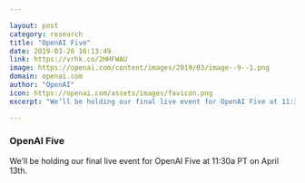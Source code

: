 ```yaml
---

layout: post
category: research
title: "OpenAI Five"
date: 2019-03-26 16:13:49
link: https://vrhk.co/2HHFWAU
image: https://openai.com/content/images/2019/03/image--9--1.png
domain: openai.com
author: "OpenAI"
icon: https://openai.com/assets/images/favicon.png
excerpt: "We’ll be holding our final live event for OpenAI Five at 11:30a PT on April 13th."

---
```


### OpenAI Five

We’ll be holding our final live event for OpenAI Five at 11:30a PT on April 13th.